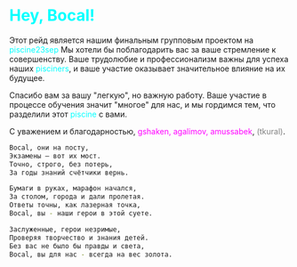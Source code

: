 # <span style="color:aqua">Hey, Bocal!</span>

Этот рейд является нашим финальным групповым проектом на <span style="color:aqua">piscine23sep</span>
Мы хотели бы поблагодарить вас за ваше стремление к совершенству. Ваше трудолюбие и профессионализм важны для успеха наших <span style="color:aqua">pisciners</span>, и ваше участие оказывает значительное влияние на их будущее.

Спасибо вам за вашу "легкую", но важную работу. Ваше участие в процессе обучения значит "многое" для нас, и мы гордимся тем, что разделили этот <span style="color:aqua">piscine</span> с вами.

С уважением и благодарностью, <span style="color:fuchsia">gshaken, agalimov, amussabek</span>, <span style="color:grey">(tkural)</span>.

```bash
Bocal, они на посту,
Экзамены — вот их мост.
Точно, строго, без потерь,
За годы знаний счётчики вернь.

Бумаги в руках, марафон начался,
За столом, города и дали пролетая.
Ответы точны, как лазерная точка,
Bocal, вы - наши герои в этой суете.

Заслуженные, герои незримые,
Проверяя творчество и знания детей.
Без вас не было бы правды и света,
Bocal, вы для нас - всегда на вес золота.